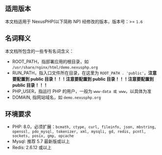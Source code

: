 <ArticleTopAd></ArticleTopAd>

## 适用版本

本文档适用于 NexusPHP(以下简称 NP) 经修改的版本，版本号：>= `1.6`

## 名词释义

本文档所包含的一些专有名词含义：
- ROOT_PATH，指部署应用的根目录，如 `/usr/share/nginx/html/demo.nexusphp.org`
- RUN_PATH，指入口文件所在目录，在这里为 `ROOT_PATH . 'public'`，**注意要配置到 public 目录！！！注意要配置到 public 目录！！！注意要配置到 public 目录！！！**
- PHP_USER，指运行 PHP 的用户，一般为 `www-data 或 www`，以具体为准
- DOMAIN, 指网站域名，如 `demo.nexusphp.org`

## 环境要求

- PHP: 8.0，必须扩展：`bcmath, ctype, curl, fileinfo, json, mbstring, openssl, pdo_mysql, tokenizer, xml, mysqli, gd, redis, pcntl, sockets, posix, gmp, opcache`
- Mysql: 推荐 5.7 最新版或以上
- Redis: 2.6.12 或以上




